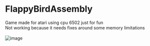 # FlappyBirdAssembly
Game made for atari using cpu 6502 just for fun<br>
Not working because it needs fixes around some memory limitations <br> <br>
![image](https://user-images.githubusercontent.com/43582852/157774569-e212490f-87b9-49f2-b12b-266c81d11c8b.png)

